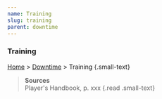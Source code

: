```yaml
---
name: Training
slug: training
parent: downtime
---
```

### Training
[Home](dm-operations-center) > [Downtime](downtime) > Training {.small-text}



> **Sources** <br/>
> Player's Handbook, p. xxx
{.read .small-text}